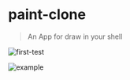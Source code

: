 # paint-clone
> An App for draw in your shell


![first-test](https://pbs.twimg.com/media/FmeH6jAWIAAZNsB?format=jpg&name=large)

![example](https://imgs.search.brave.com/5QWjq5rZXEYwZ7VvUHX6ffKzCq61kiKYu-yZ4YFGdO0/rs:fit:600:350:1/g:ce/aHR0cDovL3d3dy5j/bGlwYXJ0YmVzdC5j/b20vY2xpcGFydHMv/eFRnLzZxUi94VGc2/cVJCTGMucG5n)
